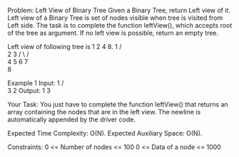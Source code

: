 Problem: Left View of Binary Tree
Given a Binary Tree, return Left view of it. Left view of a Binary Tree is set of nodes visible when tree is visited from Left side. The task is to complete the function leftView(), which accepts root of the tree as argument. If no left view is possible, return an empty tree.

Left view of following tree is 1 2 4 8.
     1
    / \
  2     3
 / \   / \
4   5 6   7
     \
      8

Example 1
Input:
   1
 /  \
3    2
Output: 1 3

Your Task:
You just have to complete the function leftView() that returns an array containing the nodes that are in the left view. The newline is automatically appended by the driver code.

Expected Time Complexity: O(N).
Expected Auxiliary Space: O(N).

Constraints:
0 <= Number of nodes <= 100
0 <= Data of a node <= 1000
